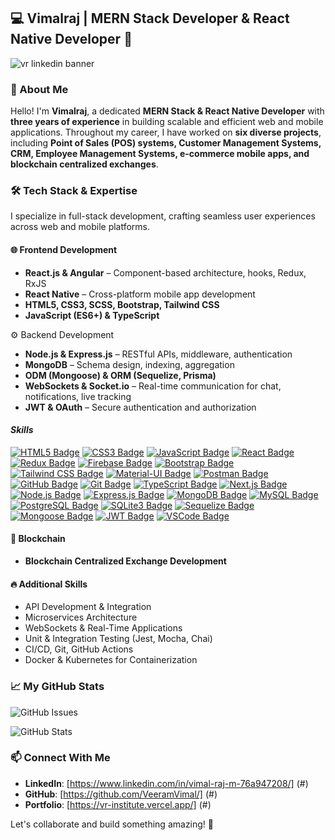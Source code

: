 ## 💻 Vimalraj | MERN Stack Developer & React Native Developer  👋

<!--
**VeeramVimal/VeeramVimal** is a ✨ _special_ ✨ repository because its `README.md` (this file) appears on your GitHub profile.

Here are some ideas to get you started:

- 🔭 I’m currently working on ...
- 🌱 I’m currently learning ...
- 👯 I’m looking to collaborate on ...
- 🤔 I’m looking for help with ...
- 💬 Ask me about ...
- 📫 How to reach me: ...
- 😄 Pronouns: ...
- ⚡ Fun fact: ...
-->
![vr linkedin banner](https://github.com/user-attachments/assets/8d5b55c2-d551-4d98-8175-de2c7882c013)

### 🚀 About Me  
Hello! I'm **Vimalraj**, a dedicated **MERN Stack & React Native Developer** with **three years of experience** in building scalable and efficient web and mobile applications. Throughout my career, I have worked on **six diverse projects**, including **Point of Sales (POS) systems, Customer Management Systems, CRM, Employee Management Systems, e-commerce mobile apps, and blockchain centralized exchanges**.

### 🛠️ Tech Stack & Expertise  
I specialize in full-stack development, crafting seamless user experiences across web and mobile platforms.  

#### 🌐 Frontend Development  
- **React.js & Angular** – Component-based architecture, hooks, Redux, RxJS  
- **React Native** – Cross-platform mobile app development  
- **HTML5, CSS3, SCSS, Bootstrap, Tailwind CSS**  
- **JavaScript (ES6+) & TypeScript**  

⚙️ Backend Development  
- **Node.js & Express.js** – RESTful APIs, middleware, authentication  
- **MongoDB** – Schema design, indexing, aggregation  
- **ODM (Mongoose) & ORM (Sequelize, Prisma)**  
- **WebSockets & Socket.io** – Real-time communication for chat, notifications, live tracking  
- **JWT & OAuth** – Secure authentication and authorization
  
#### ***Skills***
<!--
[![HTML5 Badge](https://img.shields.io/badge/html5-%23FED794.svg?style=for-the-badge&logo=html5&logoColor=white)](https://your-link-here)
![CSS Badge](https://img.shields.io/badge/css-%23FED794.svg?style=for-the-badge&logo=css3&logoColor=white)
![JavaScript Badge](https://img.shields.io/badge/javascript-%23FED794.svg?style=for-the-badge&logo=javascript&logoColor=white)
![Redux Badge](https://img.shields.io/badge/redux-%23FED794.svg?style=for-the-badge&logo=redux&logoColor=white)
![Firebase Badge](https://img.shields.io/badge/firebase-%23FED794.svg?style=for-the-badge&logo=firebase&logoColor=white)
![Bootstrap Badge](https://img.shields.io/badge/bootstrap-%23FED794.svg?style=for-the-badge&logo=bootstrap&logoColor=white)
![React Bootstrap Badge](https://img.shields.io/badge/react_bootstrap-%23FED794.svg?style=for-the-badge&logo=react&logoColor=white)
![Sass Badge](https://img.shields.io/badge/sass-%23FED794.svg?style=for-the-badge&logo=sass&logoColor=white)
![Tailwind CSS Badge](https://img.shields.io/badge/tailwind_css-%23FED794.svg?style=for-the-badge&logo=tailwind-css&logoColor=white)
![Material-UI Badge](https://img.shields.io/badge/material_ui-%23FED794.svg?style=for-the-badge&logo=material-ui&logoColor=white)
![Postman Badge](https://img.shields.io/badge/postman-%23FED794.svg?style=for-the-badge&logo=postman&logoColor=white)
![Formik Badge](https://img.shields.io/badge/formik-%23FED794.svg?style=for-the-badge&logo=formik&logoColor=white)
![Yup Badge](https://img.shields.io/badge/yup-%23FED794.svg?style=for-the-badge&logo=yup&logoColor=white)
![GitHub Badge](https://img.shields.io/badge/github-%23FED794.svg?style=for-the-badge&logo=github&logoColor=white)
[![TypeScript Badge](https://img.shields.io/badge/typescript-%23FED794.svg?style=for-the-badge&logo=typescript&logoColor=white)](https://your-typescript-link-here)
[![Git Badge](https://img.shields.io/badge/git-%23FED794.svg?style=for-the-badge&logo=git&logoColor=white)](https://your-git-link-here)
[![Next.js Badge](https://img.shields.io/badge/Next.js-%23FED794.svg?style=for-the-badge&logo=next.js&logoColor=white)](https://your-next-js-link-here)
[![Node.js Badge](https://img.shields.io/badge/Node.js-%23FED794.svg?style=for-the-badge&logo=node.js&logoColor=white)](https://nodejs.org/)
[![Express.js Badge](https://img.shields.io/badge/Express.js-%23FED794.svg?style=for-the-badge)](https://expressjs.com/)
[![SQL Badge](https://img.shields.io/badge/SQL-%23FED794.svg?style=for-the-badge&logo=sql&logoColor=white)](https://en.wikipedia.org/wiki/SQL)
[![PostgreSQL Badge](https://img.shields.io/badge/PostgreSQL-%23FED794.svg?style=for-the-badge&logo=postgresql&logoColor=white)](https://www.postgresql.org/)
[![SQLite3 Badge](https://img.shields.io/badge/SQLite3-%23FED794.svg?style=for-the-badge&logo=sqlite&logoColor=white)](https://www.sqlite.org/index.html)
[![MongoDB Badge](https://img.shields.io/badge/MongoDB-%23FED794.svg?style=for-the-badge&logo=mongodb&logoColor=white)](https://www.mongodb.com/)
[![MySQL Badge](https://img.shields.io/badge/MySQL-%23FED794.svg?style=for-the-badge&logo=mysql&logoColor=white)](https://www.mysql.com/)
[![Sequelize Badge](https://img.shields.io/badge/Sequelize-%23FED794.svg?style=for-the-badge&logo=sequelize&logoColor=white)](https://sequelize.org/)
[![Mongoose Badge](https://img.shields.io/badge/Mongoose-%23FED794.svg?style=for-the-badge&logo=mongoose&logoColor=white)](https://mongoosejs.com/)
[![ORM Badge](https://img.shields.io/badge/ORM-%23FED794.svg?style=for-the-badge)](https://en.wikipedia.org/wiki/Object%E2%80%93relational_mapping)
[![ODM Badge](https://img.shields.io/badge/ODM-%23FED794.svg?style=for-the-badge)](https://en.wikipedia.org/wiki/Object%E2%80%93document_mapping)
[![JWT Badge](https://img.shields.io/badge/JWT-%23FED794.svg?style=for-the-badge&logo=json-web-tokens&logoColor=white)](https://jwt.io/)
[![VSCode Badge](https://img.shields.io/badge/VS_Code-%23FED794.svg?style=for-the-badge&logo=visual-studio-code&logoColor=white)](https://code.visualstudio.com/)
-->
<!--
[![HTML5 Badge](https://img.shields.io/badge/HTML-%23E34F26.svg?style=for-the-badge&logo=html5&logoColor=white)](https://your-link-here)
[![CSS3 Badge](https://img.shields.io/badge/CSS-%231572B6.svg?style=for-the-badge&logo=css3&logoColor=white)](https://your-link-here)
[![JavaScript Badge](https://img.shields.io/badge/JavaScript-%23F7DF1E.svg?style=for-the-badge&logo=javascript&logoColor=black)](https://your-link-here)
[![React Badge](https://img.shields.io/badge/React-%2361DAFB.svg?style=for-the-badge&logo=react&logoColor=black)](https://your-link-here)
[![Redux Badge](https://img.shields.io/badge/Redux-%23764ABC.svg?style=for-the-badge&logo=redux&logoColor=white)](https://your-link-here)
[![Firebase Badge](https://img.shields.io/badge/Firebase-%23FFCA28.svg?style=for-the-badge&logo=firebase&logoColor=black)](https://firebase.google.com/)
[![Bootstrap Badge](https://img.shields.io/badge/Bootstrap-%23563D7C.svg?style=for-the-badge&logo=bootstrap&logoColor=white)](https://getbootstrap.com/)
[![Tailwind CSS Badge](https://img.shields.io/badge/Tailwind_CSS-%2306B6D4.svg?style=for-the-badge&logo=tailwind-css&logoColor=white)](https://tailwindcss.com/)
[![Material-UI Badge](https://img.shields.io/badge/Material_UI-%230081CB.svg?style=for-the-badge&logo=mui&logoColor=white)](https://mui.com/)
[![Postman Badge](https://img.shields.io/badge/Postman-%23FF6C37.svg?style=for-the-badge&logo=postman&logoColor=white)](https://www.postman.com/)
[![GitHub Badge](https://img.shields.io/badge/GitHub-%23181717.svg?style=for-the-badge&logo=github&logoColor=white)](https://github.com/)
[![Git Badge](https://img.shields.io/badge/Git-%23F05033.svg?style=for-the-badge&logo=git&logoColor=white)](https://git-scm.com/)
[![TypeScript Badge](https://img.shields.io/badge/TypeScript-%233178C6.svg?style=for-the-badge&logo=typescript&logoColor=white)](https://www.typescriptlang.org/)
[![Next.js Badge](https://img.shields.io/badge/Next.js-%23000000.svg?style=for-the-badge&logo=next.js&logoColor=white)](https://nextjs.org/)
[![Node.js Badge](https://img.shields.io/badge/Node.js-%23339933.svg?style=for-the-badge&logo=node.js&logoColor=white)](https://nodejs.org/)
[![Express.js Badge](https://img.shields.io/badge/Express.js-%23000000.svg?style=for-the-badge&logo=express&logoColor=white)](https://expressjs.com/)
[![MongoDB Badge](https://img.shields.io/badge/MongoDB-%2347A248.svg?style=for-the-badge&logo=mongodb&logoColor=white)](https://www.mongodb.com/)
[![MySQL Badge](https://img.shields.io/badge/MySQL-%234479A1.svg?style=for-the-badge&logo=mysql&logoColor=white)](https://www.mysql.com/)
[![PostgreSQL Badge](https://img.shields.io/badge/PostgreSQL-%234169E1.svg?style=for-the-badge&logo=postgresql&logoColor=white)](https://www.postgresql.org/)
[![SQLite3 Badge](https://img.shields.io/badge/SQLite3-%23003B57.svg?style=for-the-badge&logo=sqlite&logoColor=white)](https://www.sqlite.org/index.html)
[![Sequelize Badge](https://img.shields.io/badge/Sequelize-%236E5DA8.svg?style=for-the-badge&logo=sequelize&logoColor=white)](https://sequelize.org/)
[![Mongoose Badge](https://img.shields.io/badge/Mongoose-%23880000.svg?style=for-the-badge&logo=mongoose&logoColor=white)](https://mongoosejs.com/)
[![JWT Badge](https://img.shields.io/badge/JWT-%23000000.svg?style=for-the-badge&logo=json-web-tokens&logoColor=white)](https://jwt.io/)
[![VSCode Badge](https://img.shields.io/badge/VS_Code-%23007ACC.svg?style=for-the-badge&logo=visual-studio-code&logoColor=white)](https://code.visualstudio.com/)
-->

[![HTML5 Badge](https://img.shields.io/badge/HTML-%23FED794.svg?style=for-the-badge&logo=html5&logoColor=%23E34F26)](https://your-link-here)
[![CSS3 Badge](https://img.shields.io/badge/CSS-%23FED794.svg?style=for-the-badge&logo=css3&logoColor=%231572B6)](https://your-link-here)
[![JavaScript Badge](https://img.shields.io/badge/JavaScript-%23FED794.svg?style=for-the-badge&logo=javascript&logoColor=%23F7DF1E)](https://your-link-here)
[![React Badge](https://img.shields.io/badge/React-%23FED794.svg?style=for-the-badge&logo=react&logoColor=%2361DAFB)](https://your-link-here)
[![Redux Badge](https://img.shields.io/badge/Redux-%23FED794.svg?style=for-the-badge&logo=redux&logoColor=%23764ABC)](https://your-link-here)
[![Firebase Badge](https://img.shields.io/badge/Firebase-%23FED794.svg?style=for-the-badge&logo=firebase&logoColor=%23FFCA28)](https://firebase.google.com/)
[![Bootstrap Badge](https://img.shields.io/badge/Bootstrap-%23FED794.svg?style=for-the-badge&logo=bootstrap&logoColor=%23563D7C)](https://getbootstrap.com/)
[![Tailwind CSS Badge](https://img.shields.io/badge/Tailwind_CSS-%23FED794.svg?style=for-the-badge&logo=tailwind-css&logoColor=%2306B6D4)](https://tailwindcss.com/)
[![Material-UI Badge](https://img.shields.io/badge/Material_UI-%23FED794.svg?style=for-the-badge&logo=mui&logoColor=%230081CB)](https://mui.com/)
[![Postman Badge](https://img.shields.io/badge/Postman-%23FED794.svg?style=for-the-badge&logo=postman&logoColor=%23FF6C37)](https://www.postman.com/)
[![GitHub Badge](https://img.shields.io/badge/GitHub-%23FED794.svg?style=for-the-badge&logo=github&logoColor=%23181717)](https://github.com/)
[![Git Badge](https://img.shields.io/badge/Git-%23FED794.svg?style=for-the-badge&logo=git&logoColor=%23F05033)](https://git-scm.com/)
[![TypeScript Badge](https://img.shields.io/badge/TypeScript-%23FED794.svg?style=for-the-badge&logo=typescript&logoColor=%233178C6)](https://www.typescriptlang.org/)
[![Next.js Badge](https://img.shields.io/badge/Next.js-%23FED794.svg?style=for-the-badge&logo=next.js&logoColor=black)](https://nextjs.org/)
[![Node.js Badge](https://img.shields.io/badge/Node.js-%23FED794.svg?style=for-the-badge&logo=node.js&logoColor=%23339933)](https://nodejs.org/)
[![Express.js Badge](https://img.shields.io/badge/Express.js-%23FED794.svg?style=for-the-badge&logo=express&logoColor=black)](https://expressjs.com/)
[![MongoDB Badge](https://img.shields.io/badge/MongoDB-%23FED794.svg?style=for-the-badge&logo=mongodb&logoColor=%2347A248)](https://www.mongodb.com/)
[![MySQL Badge](https://img.shields.io/badge/MySQL-%23FED794.svg?style=for-the-badge&logo=mysql&logoColor=%234479A1)](https://www.mysql.com/)
[![PostgreSQL Badge](https://img.shields.io/badge/PostgreSQL-%23FED794.svg?style=for-the-badge&logo=postgresql&logoColor=%234169E1)](https://www.postgresql.org/)
[![SQLite3 Badge](https://img.shields.io/badge/SQLite3-%23FED794.svg?style=for-the-badge&logo=sqlite&logoColor=%23003B57)](https://www.sqlite.org/index.html)
[![Sequelize Badge](https://img.shields.io/badge/Sequelize-%23FED794.svg?style=for-the-badge&logo=sequelize&logoColor=%236E5DA8)](https://sequelize.org/)
[![Mongoose Badge](https://img.shields.io/badge/Mongoose-%23FED794.svg?style=for-the-badge&logo=mongoose&logoColor=%23880000)](https://mongoosejs.com/)
[![JWT Badge](https://img.shields.io/badge/JWT-%23FED794.svg?style=for-the-badge&logo=json-web-tokens&logoColor=black)](https://jwt.io/)
[![VSCode Badge](https://img.shields.io/badge/VS_Code-%23FED794.svg?style=for-the-badge&logo=visual-studio-code&logoColor=%23007ACC)](https://code.visualstudio.com/)

#### 🔗 Blockchain  
- **Blockchain Centralized Exchange Development**  

#### 🔥 Additional Skills  
- API Development & Integration  
- Microservices Architecture  
- WebSockets & Real-Time Applications  
- Unit & Integration Testing (Jest, Mocha, Chai)  
- CI/CD, Git, GitHub Actions  
- Docker & Kubernetes for Containerization  

### 📈 My GitHub Stats  

![GitHub Issues](https://github-readme-stats.vercel.app/api/top-langs/?username=VeeramVimal&layout=compact&theme=radical)

![GitHub Stats](https://github-readme-stats.vercel.app/api?username=VeeramVimal&show_icons=true&hide_title=true&count_private=true&include_commits=true&theme=radical)
<!--
![GitHub Stats](https://github-readme-stats.vercel.app/api?username=VeeramVimal&show_icons=true&theme=radical&count_private=true)
<img src="https://github-readme-streak-stats.herokuapp.com?user=VeeramVimal&theme=jolly" width="700">
-->


### 📫 Connect With Me  
- **LinkedIn**: [https://www.linkedin.com/in/vimal-raj-m-76a947208/] (#)  
- **GitHub**: [https://github.com/VeeramVimal/] (#)  
- **Portfolio**: [https://vr-institute.vercel.app/] (#) 

Let's collaborate and build something amazing! 🚀   

